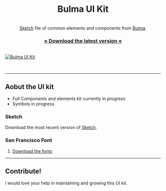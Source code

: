 <h1 align="center">Bulma UI Kit</h1>

<p align="center">

<br />
<a href="https://www.sketchapp.com/">Sketch</a> file of common elements and components from <a href="https://www.bulma.io">Bulma</a>.
<br />
<h3 align="center"><a href="https://github.com/michaelwilkins/bulma-ui-kit/blob/master/Bulma-ui-kit-1.0.sketch">» Download the latest version «</a></h3>
<br />
<a href="https://github.com/michaelwilkins/bulma-ui-kit/blob/master/Bulma-ui-kit-1.0.sketch"><img src="https://github.com/michaelwilkins/bulma-ui-kit/blob/master/bulm-ui-kit.png" alt="Bulma UI Kit" /></a>
</p>

<br />


----

## Aobut the UI kit

- Full Components and elements kit currently in progress
- Symbols in progress  



### Sketch

Download the most recent version of [Sketch](https://www.sketchapp.com/).

### San Francisco Font

1. [Download the fonts](https://github.com/AppleDesignResources/SanFranciscoFont)

----

## Contribute!

I would love your help in maintaining and growing this UI kit. 

